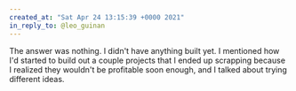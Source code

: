 ```yaml
---
created_at: "Sat Apr 24 13:15:39 +0000 2021"
in_reply_to: @leo_guinan
---
```


The answer was nothing. I didn't have anything built yet. I mentioned how I'd started to build out a couple projects that I ended up scrapping because I realized they wouldn't be profitable soon enough, and I talked about trying different ideas.